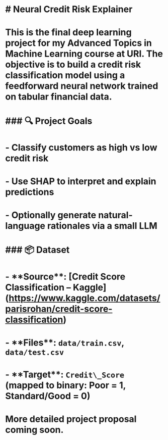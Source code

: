 # \# Neural Credit Risk Explainer

# 

# This is the final deep learning project for my Advanced Topics in Machine Learning course at URI. The objective is to build a credit risk classification model using a feedforward neural network trained on tabular financial data.

# 

# \### 🔍 Project Goals

# \- Classify customers as high vs low credit risk

# \- Use SHAP to interpret and explain predictions

# \- Optionally generate natural-language rationales via a small LLM

# 

# \### 📦 Dataset

# \- \*\*Source\*\*: \[Credit Score Classification – Kaggle](https://www.kaggle.com/datasets/parisrohan/credit-score-classification)

# \- \*\*Files\*\*: `data/train.csv`, `data/test.csv`

# \- \*\*Target\*\*: `Credit\_Score` (mapped to binary: Poor = 1, Standard/Good = 0)

# 

# More detailed project proposal coming soon.

